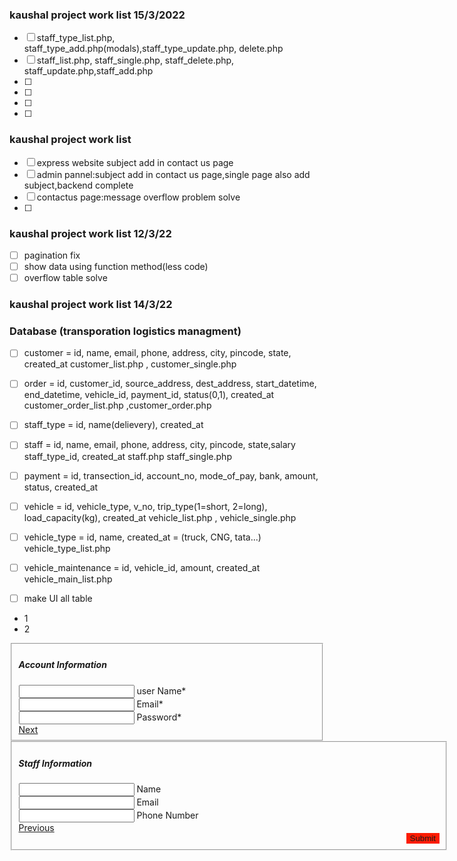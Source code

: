 ### kaushal project work list 15/3/2022

- [ ] staff_type_list.php, staff_type_add.php(modals),staff_type_update.php, delete.php
- [ ] staff_list.php, staff_single.php, staff_delete.php, staff_update.php,staff_add.php
- [ ]
- [ ]
- [ ]
- [ ]

### kaushal project work list

- [ ] express website subject add in contact us page
- [ ] admin pannel:subject add in contact us page,single page also add subject,backend complete
- [ ] contactus page:message overflow problem solve
- [ ]

### kaushal project work list 12/3/22

- [ ] pagination fix
- [ ] show data using function method(less code)
- [ ] overflow table solve

### kaushal project work list 14/3/22

### Database (transporation logistics managment)

<!-- customer -->

- [ ] customer = id, name, email, phone, address, city, pincode, state, created_at
      customer_list.php , customer_single.php

- [ ] order = id, customer_id, source_address, dest_address, start_datetime, end_datetime, vehicle_id, payment_id, status(0,1), created_at
      customer_order_list.php ,customer_order.php

<!-- employee -->

- [ ] staff_type = id, name(delievery), created_at
- [ ] staff = id, name, email, phone, address, city, pincode, state,salary staff_type_id, created_at
      staff.php staff_single.php

- [ ] payment = id, transection_id, account_no, mode_of_pay, bank, amount, status, created_at

<!-- vehicle -->

- [ ] vehicle = id, vehicle_type, v_no, trip_type(1=short, 2=long), load_capacity(kg), created_at
      vehicle_list.php , vehicle_single.php

- [ ] vehicle_type = id, name, created_at = (truck, CNG, tata...)
      vehicle_type_list.php

- [ ] vehicle_maintenance = id, vehicle_id, amount, created_at
      vehicle_main_list.php

- [ ] make UI all table

<form action="" method="post" role="form" id="staff_form">
						<div class="form-wizard-header">
							<ul class="list-unstyled form-wizard-steps clearfix">
								<li class="active"><span>1</span></li>
								<li><span>2</span></li>
							</ul>
						</div>
						<fieldset class="wizard-fieldset show">
							<h5>Account Information</h5>
							<div class="form-group">
								<input type="text" class="form-control wizard-required" name = "username" id="username">
								<label for="fname" class="wizard-form-text-label">user Name*</label>
								<div class="wizard-form-error" id="user_error"></div>
							</div>
							<div class="form-group">
								<input type="text" class="form-control wizard-required" name="email" id="email">
								<label for="lname" class="wizard-form-text-label">Email*</label>
								<div class="wizard-form-error" id="email_error"></div>
							</div>
							<div class="form-group">
								<input type="password" class="form-control wizard-required" name="password" id="password">
								<label for="zcode" class="wizard-form-text-label">Password*</label>
								<div class="wizard-form-error" id="password_error"></div>
							</div>
							<div class="form-group clearfix">
								<a href="javascript:;" class="form-wizard-next-btn float-right">Next</a>
							</div>
						</fieldset>	
						<fieldset class="wizard-fieldset">
							<h5>Staff Information</h5>
							<div class="form-group">
								<input type="text" class="form-control wizard-required" name="name" id="name">
								<label for="email" class="wizard-form-text-label">Name</label>
								<div class="wizard-form-error" id="name_error"></div>
							</div>
							<div class="form-group">
								<input type="text" class="form-control wizard-required" name="e-mail" id="e-mail">
								<label for="username" class="wizard-form-text-label">Email</label>
								<div class="wizard-form-error" id="address_error"></div>
							</div>
							<div class="form-group">
								<input type="text" class="form-control wizard-required" name="phone" id="phone">
								<label for="pwd" class="wizard-form-text-label">Phone Number</label>
								<div class="wizard-form-error" id="phone_error"></div>
							</div>
							<div class="form-group clearfix">
								<a href="javascript:;" class="form-wizard-previous-btn float-left">Previous</a>
								<button type="submit"style="margin-left: 620px; border: none; background: #fc1c03; color: #fff;" name="save"><a class="form-wizard-submit float-right">Submit</a></button>
							</div>
						</fieldset>	
					</form>
